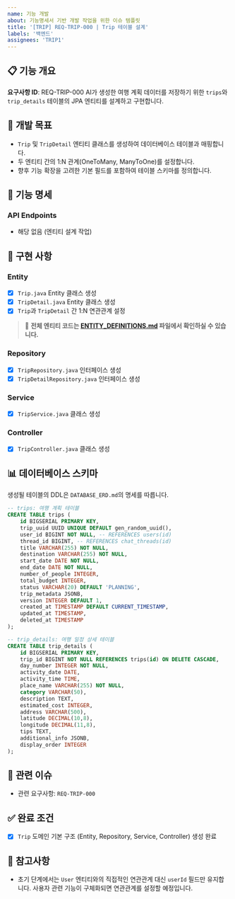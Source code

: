 ```yaml
---
name: 기능 개발
about: 기능명세서 기반 개발 작업을 위한 이슈 템플릿
title: '[TRIP] REQ-TRIP-000 | Trip 테이블 설계'
labels: '백엔드'
assignees: 'TRIP1'
---
```


## 📋 기능 개요
**요구사항 ID**: REQ-TRIP-000
AI가 생성한 여행 계획 데이터를 저장하기 위한 `trips`와 `trip_details` 테이블의 JPA 엔티티를 설계하고 구현합니다.

## 🎯 개발 목표
- `Trip` 및 `TripDetail` 엔티티 클래스를 생성하여 데이터베이스 테이블과 매핑합니다.
- 두 엔티티 간의 1:N 관계(OneToMany, ManyToOne)를 설정합니다.
- 향후 기능 확장을 고려한 기본 필드를 포함하여 테이블 스키마를 정의합니다.

## 📝 기능 명세
### API Endpoints
- 해당 없음 (엔티티 설계 작업)

## 🔧 구현 사항
### Entity
- [x] `Trip.java` Entity 클래스 생성
- [x] `TripDetail.java` Entity 클래스 생성
- [x] `Trip`과 `TripDetail` 간 1:N 연관관계 설정

> 📌 **전체 엔티티 코드는 [ENTITY_DEFINITIONS.md](./ENTITY_DEFINITIONS.md) 파일에서 확인하실 수 있습니다.**

### Repository
- [x] `TripRepository.java` 인터페이스 생성
- [x] `TripDetailRepository.java` 인터페이스 생성

### Service
- [x] `TripService.java` 클래스 생성

### Controller
- [x] `TripController.java` 클래스 생성

## 📊 데이터베이스 스키마
생성될 테이블의 DDL은 `DATABASE_ERD.md`의 명세를 따릅니다.
```sql
-- trips: 여행 계획 테이블
CREATE TABLE trips (
    id BIGSERIAL PRIMARY KEY,
    trip_uuid UUID UNIQUE DEFAULT gen_random_uuid(),
    user_id BIGINT NOT NULL, -- REFERENCES users(id)
    thread_id BIGINT, -- REFERENCES chat_threads(id)
    title VARCHAR(255) NOT NULL,
    destination VARCHAR(255) NOT NULL,
    start_date DATE NOT NULL,
    end_date DATE NOT NULL,
    number_of_people INTEGER,
    total_budget INTEGER,
    status VARCHAR(20) DEFAULT 'PLANNING',
    trip_metadata JSONB,
    version INTEGER DEFAULT 1,
    created_at TIMESTAMP DEFAULT CURRENT_TIMESTAMP,
    updated_at TIMESTAMP,
    deleted_at TIMESTAMP
);

-- trip_details: 여행 일정 상세 테이블
CREATE TABLE trip_details (
    id BIGSERIAL PRIMARY KEY,
    trip_id BIGINT NOT NULL REFERENCES trips(id) ON DELETE CASCADE,
    day_number INTEGER NOT NULL,
    activity_date DATE,
    activity_time TIME,
    place_name VARCHAR(255) NOT NULL,
    category VARCHAR(50),
    description TEXT,
    estimated_cost INTEGER,
    address VARCHAR(500),
    latitude DECIMAL(10,8),
    longitude DECIMAL(11,8),
    tips TEXT,
    additional_info JSONB,
    display_order INTEGER
);
```

## 🔗 관련 이슈
- 관련 요구사항: `REQ-TRIP-000`

## ✅ 완료 조건
- [x] `Trip` 도메인 기본 구조 (Entity, Repository, Service, Controller) 생성 완료

## 📌 참고사항
- 초기 단계에서는 `User` 엔티티와의 직접적인 연관관계 대신 `userId` 필드만 유지합니다. 사용자 관련 기능이 구체화되면 연관관계를 설정할 예정입니다.
